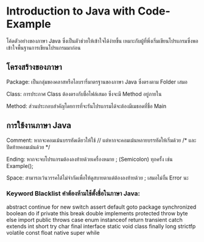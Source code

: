 # Introduction to Java with Code-Example
โค้ดตัวอย่างของภาษา Java ซึ่งเป็นตัวช่วยให้เข้าใจได้ง่ายขึ้น เหมาะกับผู้ที่พึ่งเริ่มเขียนโปรแกรมซึ่งพอเข้าใจพื้นฐานการเขียนโปรแกรมมาก่อน

## โครงสร้างของภาษา
Package: เป็นกลุ่มของคลาสหรือไลบรารี่มาตรฐานของภาษา Java ซึ่งตรงตาม Folder เสมอ

Class: การประกาศ Class ต้องตรงกับชื่อไฟล์เสมอ ซึ่งจะมี Method อยู่ภายใน

Method: ส่วนประกอบสำคัญโดยการที่จะรันโปรแกรมได้จะต้องมีเมธอดที่ชื่อ Main

## การใช้งานภาษา Java

Comment: หากจะคอมเม้นบรรทัดเดียวให้ใช้ // แต่หากจะคอมเม้นหลายบรรทัดให้เริ่มด้วย /* และปิดท้ายคอมเม้นด้วย */

Ending: หากจะจบโปรแกรมต้องลงท้ายด้วยเครื่องหมาย ; (Semicolon) ทุกครั้ง เช่น Example();

Space: สามารถเว้นวรรคได้ไม่จำกัดเพื่อให้ดูสบายตาแต่ต้องลงท้ายด้วย ; เสมอไม่งั้น Error นะ

### Keyword Blacklist คำต้องห้ามใช้ตั้งชื่อในภาษา Java: 
abstract	continue	for	new	switch
assert	default	goto	package	synchronized
boolean	do	if	private	this
break	double	implements	protected	throw
byte	else	import	public	throws
case	enum	instanceof	return	transient
catch	extends	int	short	try
char	final	interface	static	void
class	finally	long	strictfp	volatile
const	float	native	super	while
